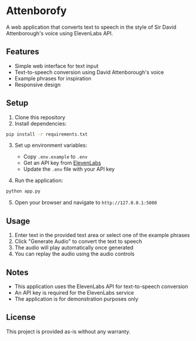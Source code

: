 # Attenborofy

A web application that converts text to speech in the style of Sir David Attenborough's voice using ElevenLabs API.

## Features

- Simple web interface for text input
- Text-to-speech conversion using David Attenborough's voice
- Example phrases for inspiration
- Responsive design

## Setup

1. Clone this repository
2. Install dependencies:
```bash
pip install -r requirements.txt
```

3. Set up environment variables:
   - Copy `.env.example` to `.env`
   - Get an API key from [ElevenLabs](https://elevenlabs.io/)
   - Update the `.env` file with your API key

4. Run the application:
```bash
python app.py
```

5. Open your browser and navigate to `http://127.0.0.1:5000`

## Usage

1. Enter text in the provided text area or select one of the example phrases
2. Click "Generate Audio" to convert the text to speech
3. The audio will play automatically once generated
4. You can replay the audio using the audio controls

## Notes

- This application uses the ElevenLabs API for text-to-speech conversion
- An API key is required for the ElevenLabs service
- The application is for demonstration purposes only

## License

This project is provided as-is without any warranty.